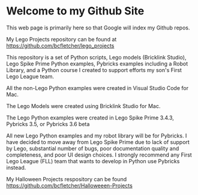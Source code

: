 <meta name="google-site-verification" content="KhaYT-jQA_d4hJ-zF8Ctdfn0KiIjzSViTZPZjzMTbvg" />

<H1>Welcome to my Github Site</H1>

This web page is primarily here so that Google will index my Github repos.

My Lego Projects repository can be found at <a href="https://github.com/bcfletcher/lego_projects">https://github.com/bcfletcher/lego_projects</a>

This repository is a set of Python scripts, Lego models (Bricklink Studio), Lego Spike Prime Python examples, Pybricks examples including a Robot Library, and a Python course I created to support efforts my son's First Lego League team.

All the non-Lego Python examples were created in Visual Studio Code for Mac.

The Lego Models were created using Bricklink Studio for Mac.

The Lego Python examples were created in Lego Spike Prime 3.4.3, Pybricks 3.5, or Pybricks 3.6 beta

All new Lego Python examples and my robot library will be for Pybricks. I have decided to move away from Lego Spike Prime due to lack of support by Lego, substantial number of bugs, poor documentation quality and completeness, and poor UI design choices. I strongly recommend any First Lego League (FLL) team that wants to develop in Python use Pybricks instead.


My Halloween Projects respository can be found  <a href="https://github.com/bcfletcher/Halloweeen-Projects">https://github.com/bcfletcher/Halloweeen-Projects</a>
